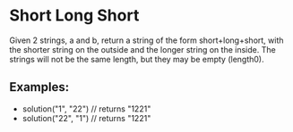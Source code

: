 <h1>Short Long Short</h1>

<p>Given 2 strings, a and b, return a string of the form short+long+short, with the shorter string on the outside and the longer string on the inside. The strings will not be the same length, but they may be empty (length0).</p>
<h2>Examples:</h2>

<ul>
<li>solution("1", "22") // returns "1221"</li>
<li>solution("22", "1") // returns "1221"</li>
</ul>

